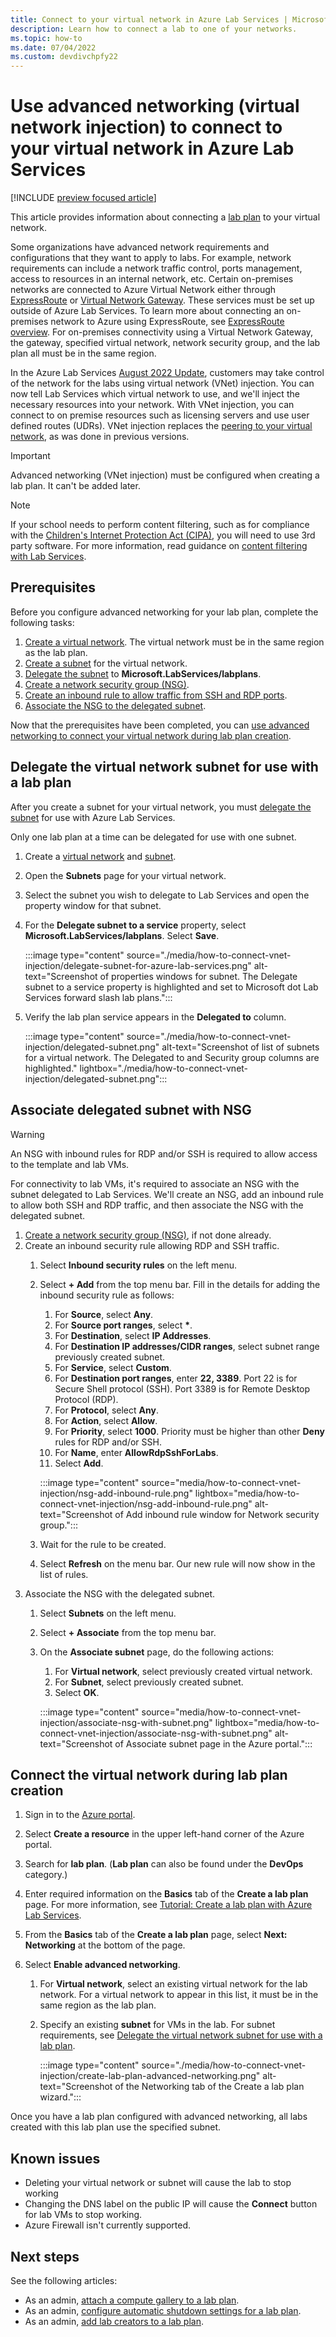 ```yaml
---
title: Connect to your virtual network in Azure Lab Services | Microsoft Docs
description: Learn how to connect a lab to one of your networks. 
ms.topic: how-to
ms.date: 07/04/2022
ms.custom: devdivchpfy22
---
```


# Use advanced networking (virtual network injection) to connect to your virtual network in Azure Lab Services

[!INCLUDE [preview focused article](./includes/lab-services-new-update-focused-article.md)]

This article provides information about connecting a [lab plan](tutorial-setup-lab-plan.md) to your virtual network.

Some organizations have advanced network requirements and configurations that they want to apply to labs. For example, network requirements can include a network traffic control, ports management, access to resources in an internal network, etc.  Certain on-premises networks are connected to Azure Virtual Network either through [ExpressRoute](../expressroute/expressroute-introduction.md) or [Virtual Network Gateway](../vpn-gateway/vpn-gateway-about-vpngateways.md). These services must be set up outside of Azure Lab Services. To learn more about connecting an on-premises network to Azure using ExpressRoute, see [ExpressRoute overview](../expressroute/expressroute-introduction.md). For on-premises connectivity using a Virtual Network Gateway, the gateway, specified virtual network, network security group, and the lab plan all must be in the same region.

In the Azure Lab Services [August 2022 Update](lab-services-whats-new.md), customers may take control of the network for the labs using virtual network (VNet) injection. You can now tell Lab Services which virtual network to use, and we'll inject the necessary resources into your network.  With VNet injection, you can connect to on premise resources such as licensing servers and use user defined routes (UDRs).  VNet injection replaces the [peering to your virtual network](how-to-connect-peer-virtual-network.md), as was done in previous versions.

> [!IMPORTANT]
> Advanced networking (VNet injection) must be configured when creating a lab plan.  It can't be added later.

> [!NOTE]
> If your school needs to perform content filtering, such as for compliance with the [Children's Internet Protection Act (CIPA)](https://www.fcc.gov/consumers/guides/childrens-internet-protection-act), you will need to use 3rd party software.  For more information, read guidance on [content filtering with Lab Services](./administrator-guide.md#content-filtering).

## Prerequisites

Before you configure advanced networking for your lab plan, complete the following tasks:

1. [Create a virtual network](../virtual-network/quick-create-portal.md).  The virtual network must be in the same region as the lab plan.
1. [Create a subnet](../virtual-network/virtual-network-manage-subnet.md) for the virtual network.
1. [Delegate the subnet](#delegate-the-virtual-network-subnet-for-use-with-a-lab-plan) to **Microsoft.LabServices/labplans**.
1. [Create a network security group (NSG)](../virtual-network/manage-network-security-group.md).
1. [Create an inbound rule to allow traffic from SSH and RDP ports](/azure/virtual-network/manage-network-security-group).
1. [Associate the NSG to the delegated subnet](#associate-delegated-subnet-with-nsg).

Now that the prerequisites have been completed, you can [use advanced networking to connect your virtual network during lab plan creation](#connect-the-virtual-network-during-lab-plan-creation).

## Delegate the virtual network subnet for use with a lab plan

After you create a subnet for your virtual network, you must [delegate the subnet](../virtual-network/subnet-delegation-overview.md) for use with Azure Lab Services.

Only one lab plan at a time can be delegated for use with one subnet.

1. Create a [virtual network](../virtual-network/manage-virtual-network.md) and [subnet](../virtual-network/virtual-network-manage-subnet.md).
2. Open the **Subnets** page for your virtual network.
3. Select the subnet you wish to delegate to Lab Services and open the property window for that subnet.
4. For the **Delegate subnet to a service** property, select **Microsoft.LabServices/labplans**. Select **Save**.

   :::image type="content" source="./media/how-to-connect-vnet-injection/delegate-subnet-for-azure-lab-services.png" alt-text="Screenshot of properties windows for subnet.  The Delegate subnet to a service property is highlighted and set to Microsoft dot Lab Services forward slash lab plans.":::
5. Verify  the lab plan service appears in the **Delegated to** column.

   :::image type="content" source="./media/how-to-connect-vnet-injection/delegated-subnet.png" alt-text="Screenshot of list of subnets for a virtual network.  The Delegated to and Security group columns are highlighted." lightbox="./media/how-to-connect-vnet-injection/delegated-subnet.png":::

## Associate delegated subnet with NSG

> [!WARNING]
> An NSG with inbound rules for RDP and/or SSH is required to allow access to the template and lab VMs.

For connectivity to lab VMs, it's required to associate an NSG with the subnet delegated to Lab Services.  We'll create an NSG, add an inbound rule to allow both SSH and RDP traffic, and then associate the NSG with the delegated subnet.  

1. [Create a network security group (NSG)](../virtual-network/manage-network-security-group.md), if not done already.
2. Create an inbound security rule allowing RDP and SSH traffic.
   1. Select **Inbound security rules** on the left menu.
   2. Select **+ Add** from the top menu bar.  Fill in the details for adding the inbound security rule as follows:
       1. For **Source**, select **Any**.
       2. For **Source port ranges**, select **\***.
       3. For **Destination**, select **IP Addresses**.
       4. For **Destination IP addresses/CIDR ranges**, select subnet range previously created subnet.
       5. For **Service**, select **Custom**.
       6. For **Destination port ranges**, enter **22, 3389**.  Port 22 is for Secure Shell protocol (SSH). Port 3389 is for Remote Desktop Protocol (RDP).
       7. For **Protocol**, select **Any**.
       8. For **Action**, select **Allow**.
       9. For **Priority**, select **1000**.  Priority must be higher than other **Deny** rules for RDP and/or SSH.
       10. For **Name**, enter **AllowRdpSshForLabs**.
       11. Select **Add**.

      :::image type="content" source="media/how-to-connect-vnet-injection/nsg-add-inbound-rule.png" lightbox="media/how-to-connect-vnet-injection/nsg-add-inbound-rule.png" alt-text="Screenshot of Add inbound rule window for Network security group.":::
   3. Wait for the rule to be created.
   4. Select **Refresh** on the menu bar.  Our new rule will now show in the list of rules.
3. Associate the NSG with the delegated subnet.
   1. Select **Subnets** on the left menu.
   1. Select **+ Associate** from the top menu bar.
   1. On the **Associate subnet** page, do the following actions:
       1. For **Virtual network**, select previously created virtual network.
       2. For **Subnet**, select previously created subnet.
       3. Select **OK**.

      :::image type="content" source="media/how-to-connect-vnet-injection/associate-nsg-with-subnet.png" lightbox="media/how-to-connect-vnet-injection/associate-nsg-with-subnet.png" alt-text="Screenshot of Associate subnet page in the Azure portal.":::

## Connect the virtual network during lab plan creation

1. Sign in to the [Azure portal](https://portal.azure.com).
1. Select **Create a resource** in the upper left-hand corner of the Azure portal.
1. Search for **lab plan**.  (**Lab plan** can also be found under the **DevOps** category.)
1. Enter required information on the **Basics** tab of the **Create a lab plan** page.  For more information, see [Tutorial: Create a lab plan with Azure Lab Services](tutorial-setup-lab-plan.md).
1. From the **Basics** tab of the **Create a lab plan** page, select **Next: Networking** at the bottom of the page.
1. Select **Enable advanced networking**.

    1. For **Virtual network**, select an existing virtual network for the lab network. For a virtual network to appear in this list, it must be in the same region as the lab plan.
    2. Specify an existing **subnet** for VMs in the lab. For subnet requirements, see [Delegate the virtual network subnet for use with a lab plan](#delegate-the-virtual-network-subnet-for-use-with-a-lab-plan).

        :::image type="content" source="./media/how-to-connect-vnet-injection/create-lab-plan-advanced-networking.png" alt-text="Screenshot of the Networking tab of the Create a lab plan wizard.":::

Once you have a lab plan configured with advanced networking, all labs created with this lab plan use the specified subnet.

## Known issues

- Deleting your virtual network or subnet will cause the lab to stop working
- Changing the DNS label on the public IP will cause the **Connect** button for lab VMs to stop working.
- Azure Firewall isn't currently supported.

## Next steps

See the following articles:

- As an admin, [attach a compute gallery to a lab plan](how-to-attach-detach-shared-image-gallery.md).
- As an admin, [configure automatic shutdown settings for a lab plan](how-to-configure-auto-shutdown-lab-plans.md).
- As an admin, [add lab creators to a lab plan](add-lab-creator.md).
